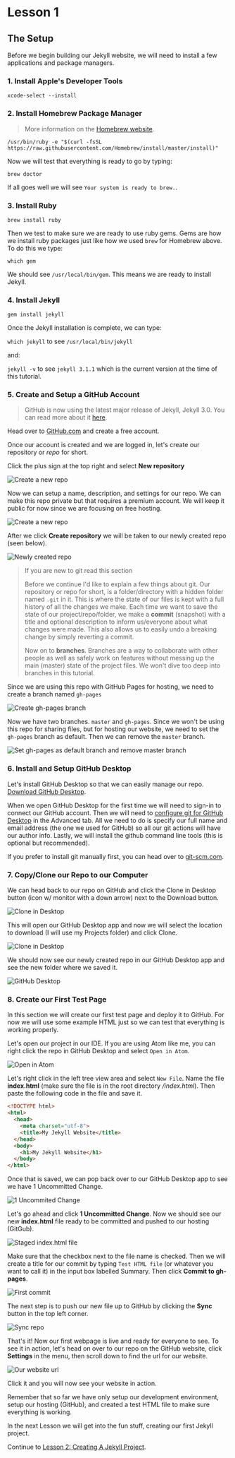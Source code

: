 # Lesson 1

## The Setup

Before we begin building our Jekyll website, we will need to install a few applications and package managers.

### 1. Install Apple's Developer Tools

`xcode-select --install`

### 2. Install Homebrew Package Manager

>More information on the [Homebrew website](http://brew.sh).

`/usr/bin/ruby -e "$(curl -fsSL https://raw.githubusercontent.com/Homebrew/install/master/install)"`

Now we will test that everything is ready to go by typing:

`brew doctor`

If all goes well we will see `Your system is ready to brew.`.

### 3. Install Ruby

`brew install ruby`

Then we test to make sure we are ready to use ruby gems. Gems are how we install ruby packages just like how we used `brew` for Homebrew above. To do this we type:

`which gem`

We should see `/usr/local/bin/gem`. This means we are ready to install Jekyll.

### 4. Install Jekyll

`gem install jekyll`

Once the Jekyll installation is complete, we can type:

`which jekyll` to see `/usr/local/bin/jekyll`

and:

`jekyll -v` to see `jekyll 3.1.1` which is the current version at the time of this tutorial.

### 5. Create and Setup a GitHub Account

> GitHub is now using the latest major release of Jekyll, Jekyll 3.0. You can read more about it [here](https://github.com/blog/2100-github-pages-now-faster-and-simpler-with-jekyll-3-0).

Head over to [GitHub.com](https://github.com) and create a free account.

Once our account is created and we are logged in, let's create our repository or *repo* for short.

Click the plus sign at the top right and select __New repository__

![Create a new repo](../img/01_create_new_repo.png)

Now we can setup a name, description, and settings for our repo. We can make this repo private but that requires a premium account. We will keep it public for now since we are focusing on free hosting.

![Create a new repo](../img/02_create_new_repo.png)

After we click __Create repository__ we will be taken to our newly created repo (seen below).

![Newly created repo](../img/03_bare_repo.png)

> If you are new to git read this section
>
> Before we continue I'd like to explain a few things about git. Our repository or repo for short, is a folder/directory with a hidden folder named `.git` in it. This is where the state of our files is kept with a full history of all the changes we make. Each time we want to save the state of our project/repo/folder, we make a __commit__ (snapshot) with a title and optional description to inform us/everyone about what changes were made. This also allows us to easily undo a breaking change by simply reverting a commit.
>
>Now on to __branches__. Branches are a way to collaborate with other people as well as safely work on features without messing up the main (master) state of the project files. We won't dive too deep into branches in this tutorial.

Since we are using this repo with GitHub Pages for hosting, we need to create a branch named `gh-pages`

![Create gh-pages branch](../img/04_create_gh-pages_branch.gif)

Now we have two branches. `master` and `gh-pages`. Since we won't be using this repo for sharing files, but for hosting our website, we need to set the `gh-pages` branch as default. Then we can remove the `master` branch.

![Set gh-pages as default branch and remove master branch](../img/05_make_gh-pages_default_remove_master.gif)

### 6. Install and Setup GitHub Desktop

Let's install GitHub Desktop so that we can easily manage our repo. [Download GitHub Desktop](https://desktop.github.com).

When we open GitHub Desktop for the first time we will need to sign-in to connect our GitHub account. Then we will need to [configure git for GitHub Desktop](https://help.github.com/desktop/guides/getting-started/configuring-git-for-github-desktop/) in the Advanced tab. All we need to do is specify our full name and email address (the one we used for GitHub) so all our git actions will have our author info. Lastly, we will install the github command line tools (this is optional but recommended).

If you prefer to install git manually first, you can head over to [git-scm.com](https://git-scm.com/downloads).

### 7. Copy/Clone our Repo to our Computer

We can head back to our repo on GitHub and click the Clone in Desktop button (icon w/ monitor with a down arrow) next to the Download button.

![Clone in Desktop](../img/06_download_to_github_desktop.png)

This will open our GitHub Desktop app and now we will select the location to download (I will use my Projects folder) and click Clone.

![Clone in Desktop](../img/07_choose_location_click_clone.png)

We should now see our newly created repo in our GitHub Desktop app and see the new folder where we saved it.

![GitHub Desktop](../img/08_cloned_repo_in_github_desktop.png)

### 8. Create our First Test Page

In this section we will create our first test page and deploy it to GitHub. For now we will use some example HTML just so we can test that everything is working properly.

Let's open our project in our IDE. If you are using Atom like me, you can right click the repo in GitHub Desktop and select `Open in Atom`.

![Open in Atom](../img/09_open_in_atom.png)

Let's right click in the left tree view area and select `New File`. Name the file __index.html__ (make sure the file is in the root directory _/index.html_). Then paste the following code in the file and save it.

```HTML
<!DOCTYPE html>
<html>
  <head>
    <meta charset="utf-8">
    <title>My Jekyll Website</title>
  </head>
  <body>
    <h1>My Jekyll Website</h1>
  </body>
</html>
```

Once that is saved, we can pop back over to our GitHub Desktop app to see we have 1 Uncommitted Change.

![1 Uncommited Change](../img/10_uncommitted_change.png)

Let's go ahead and click __1 Uncommitted Change__. Now we should see our new __index.html__ file ready to be committed and pushed to our hosting (GitGub).

![Staged index.html file](../img/11_staged_index_file.png)

Make sure that the checkbox next to the file name is checked. Then  we will create a title for our commit by typing `Test HTML file` (or whatever you want to call it) in the input box labelled Summary. Then click __Commit to gh-pages__.

![First commit](../img/12_first_commit.png)

The next step is to push our new file up to GitHub by clicking the __Sync__ button in the top left corner.

![Sync repo](../img/13_sync_repo.png)

That's it! Now our first webpage is live and ready for everyone to see. To see it in action, let's head on over to our repo on the GitHub website, click __Settings__ in the menu, then scroll down to find the url for our website.

![Our website url](../img/14_website_url.png)

Click it and you will now see your website in action.

Remember that so far we have only setup our development environment, setup our hosting (GitHub), and created a test HTML file to make sure everything is working.

In the next Lesson we will get into the fun stuff, creating our first Jekyll project.

Continue to [Lesson 2: Creating A Jekyll Project](02-creating-a-jekyll-project.md).
